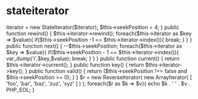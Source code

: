 # stateiterator

<?php

require_once __DIR__ . '/StateIterator.php';

class ReverseIterator implements Iterator
{
	private $iterator;

	public function __construct(Iterator $iterator)
	{
		$this->iterator = new StateIterator($iterator);
		$this->seekPosition = 4;
	}

	public function rewind()
	{
		$this->iterator->rewind();
		foreach($this->iterator as $key => $value){
			if($this->seekPosition -1 == $this->iterator->index()){
				break;
			}
		}
	}

	public function next()
	{
		--$this->seekPosition;
		foreach($this->iterator as $key => $value){
			if($this->seekPosition - 1 == $this->iterator->index()){
				var_dump('i',$key,$value);
				break;
			}
		}
	}
	
	public function current()
	{
		return $this->iterator->current();
	}

	public function key()
	{
		return $this->iterator->key();
	}

	public function valid()
	{
		return ($this->seekPosition !== false and $this->seekPosition >= 0);
	}
}

$r = new ReverseIterator(
	new ArrayIterator(
		[
			'foo',
			'bar',
			'baz',
			'zuz',
			'xyz'
		]
	)
);

foreach($r as $k => $v){
	echo $k . ' ' . $v . PHP_EOL;
}
